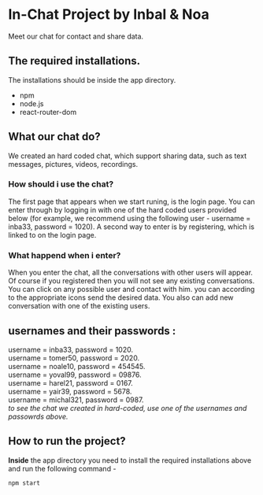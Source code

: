 # In-Chat Project by Inbal & Noa
Meet our chat for contact and share data.
## The required installations. 
The installations should be inside the app directory.
* npm
* node.js
* react-router-dom
## What our chat do?
We created an hard coded chat, which support sharing data, such as text messages, pictures, videos, recordings.
### How should i use the chat?
The first page that appears when we start runing, is the login page. You can enter through
by logging in with one of the hard coded users provided below
(for example, we recommend using the following user - username = inba33, password = 1020).
A second way to enter is by registering, which is linked to on the login page.
### What happend when i enter?
When you enter the chat, all the conversations with other users will appear.
Of course if you registered then you will not see any existing conversations.
You can click on any possible user and contact with him. you can according to the appropriate icons send the desired data.
You also can add new conversation with one of the existing users. 
## usernames and their passwords :
username = inba33, password = 1020. <br/> 
username = tomer50, password = 2020. <br/>
username = noale10, password = 454545. <br/>
username = yoval99, password = 09876. <br/>
username = harel21, password = 0167. <br/>
username = yair39, password = 5678. <br/>
username = michal321, password = 0987. <br/>
*to see the chat we created in hard-coded, use one of the usernames and passowrds above.*
## How to run the project?
<strong>Inside</strong> the app directory you need to install the required installations above and run the following command -
```bash
npm start
```
